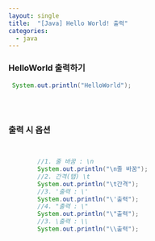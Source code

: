 ```yaml
---
layout: single
title:  "[Java] Hello World! 출력"
categories:
  - java
---
```


### HelloWorld 출력하기

```java
 System.out.println("HelloWorld");
 
 
 
```

### 출력 시 옵션
```java

		
		//1. 줄 바꿈 : \n
		System.out.println("\n줄 바꿈");
		//2. 간격(탭) \t
		System.out.println("\t간격");
		//3. '출력 : \'
		System.out.println("\'출력");
		//4. "출력 : \"
		System.out.println("\"출력");
		//3. \출력 : \\
		System.out.println("\\출력");
 
 
```

 
